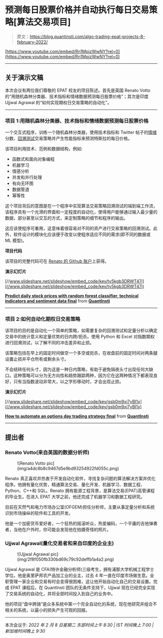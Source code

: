 # 预测每日股票价格并自动执行每日交易策略[算法交易项目]

> 原文：<https://blog.quantinsti.com/algo-trading-epat-projects-8-february-2022/>

[https://www.youtube.com/embed/Rn1MpizWwNY?rel=0](https://www.youtube.com/embed/Rn1MpizWwNY?rel=0)

* * *

## 关于演示文稿

本次会议有两位我们尊敬的 EPAT 校友的项目陈述。首先是英国 Renato Votto 的“用随机森林分类器、技术指标和情绪数据预测每日股票价格”；其次是印度 Ujjwal Agrawal 的“如何实现期权日交易策略的自动化”。

* * *

### 项目 1:用随机森林分类器、技术指标和情绪数据预测每日股票价格

一个交互式程序，训练一个随机森林分类器，使用技术指标和 Twitter 帖子的[情绪](https://quantra.quantinsti.com/course/trading-using-options-sentiment-indicators)分数、[回溯测试](/backtesting/)交易策略并产生性能指标来预测特斯拉的每日价格。

该项目利用技术、范例和数据结构，例如:

*   函数式和面向对象编程
*   机器学习
*   情感分析
*   并发和并行处理
*   有向无环图
*   数据管道
*   幂等性

这个项目背后的意图是在一个程序中实现算法交易策略回溯测试的端到端工作流，该程序具有一个光滑的界面和一定程度的自动化，使得用户能够通过输入最少量的数据，部分甚至以交互的方式，来定制策略的细节和程序的输出。

这应该使程序可重用，这意味着很容易对不同的资产进行交易策略的回溯测试。此外，软件设计的模块化应该便于改变以使程序适应不同的需求(即不同的数据或 ML 模型)。

**项目代码**

该项目的完整代码可在 [Renato 的 Github 账户](https://github.com/renatovotto)上获得。

**演示幻灯片**

[//www.slideshare.net/slideshow/embed_code/key/ty5kgb3DRWT47i](//www.slideshare.net/slideshow/embed_code/key/ty5kgb3DRWT47i)

**[Predict daily stock prices with random forest classifier, technical indicators and sentiment data final](//www.slideshare.net/QuantInsti/predict-daily-stock-prices-with-random-forest-classifier-technical-indicators-and-sentiment-data-final "Predict daily stock prices with random forest classifier, technical indicators and sentiment data final")** from **[QuantInsti](//www.slideshare.net/QuantInsti)**

* * *

### 项目 2:如何自动化期权日交易策略

该项目的目的是自动化一个简单的策略，如需要复杂的回溯测试和定量分析以确定交易中的统计意义和定量优势的日内跨/扼杀。使用 Python 和 Excel 对指数期权进行回溯测试，以了解不同的冲击差异和止损。

该策略包括在早上的固定时间做空一个多空或扼杀，在收盘前的固定时间对两条腿设置止损并平仓所有或剩余头寸。

不会结转任何头寸，因为这是一种日内策略，有助于避免隔夜头寸出现任何大缺口。这种策略可以分为无方向性和趋势跟踪两种，因为它在这两种情况下都表现良好，只有当指数波动非常大，以之字形移动时，才会出现止损。

**演示幻灯片**

[//www.slideshare.net/slideshow/embed_code/key/gsb0m9xj7yBI1x](//www.slideshare.net/slideshow/embed_code/key/gsb0m9xj7yBI1x)

**[How to automate an options day trading strategy final](//www.slideshare.net/QuantInsti/how-to-automate-an-options-day-trading-strategy-final "How to automate an options day trading strategy final")** from **[QuantInsti](//www.slideshare.net/QuantInsti)**

* * *

## 提出者

### Renato Votto(来自英国的数据分析师)

<figure class="kg-card kg-image-card kg-width-wide">![Renato Votto pic](img/a4dc8b8c9467d5e9bd93254922fd055c.png)</figure>

Renato 真正喜欢并热衷于开发自动化软件，寻找复杂问题的算法解决方案并优化程序。他拥有量化优势，精通算法交易、量化开发、机器学习、数据工程、Python、C++和 SQL。Renato 拥有能源工程背景，是算法交易(EPAT)高管课程的毕业生。在进入 EPAT 大学之前，他还完成了机器学习和数据工程研究。

目前在天然气和电力市场办公室(OFGEM)担任分析师，主要从事定量分析和系统识别市场操纵的软件和工具的开发。

他是一个加密货币爱好者，一个狂热的摇滚听众，热爱编码，一个平庸的吉他弹奏者，当他在户外时，你可能会发现他在拍摄奇怪的照片。

### Ujjwal Agrawal(量化交易者和来自印度的企业主)

<figure class="kg-card kg-image-card kg-width-wide">![Ujjwal Agrawal pic](img/2f8f050fb330bd69c79c92deffb1a4a2.png)</figure>

Ujjwal Agrawal 是 CFA(特许金融分析师)三级考生，拥有浦那大学机械工程学士学位。他是奥里萨邦农产品加工业的业主，过去 4 年一直在印度市场做生意。全职管理一家企业和交易有时会变得很困难，这让他开始自动化自己的交易设置。完成 EPAT 课程后，在 QuantInsti 团队的无条件支持下，Ujjwal 现在已经完全实现了交易系统的自动化，并将全部时间投入到自己的业务中。

他的项目“盘中跨骑”是众多系统中第一个完全自动化的系统，现在他研究并组合不相关的系统，以最小的损失产生可观的回报。

* * *

本次会议于:
*2022 年 2 月 8 日星期二
东部时间上午 8:30 | IST 时间晚上 7:00 |新加坡时间晚上 9:30*
